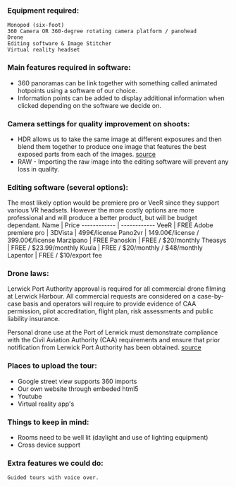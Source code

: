 
### Equipment required:
	Monopod (six-foot)
	360 Camera OR 360-degree rotating camera platform / panohead
	Drone
	Editing software & Image Stitcher
	Virtual reality headset

### Main features required in software:
- 360 panoramas can be link together with something called animated hotpoints using a software of our choice.
- Information points can be added to display additional information when clicked depending on the software we decide on.

### Camera settings for quality improvement on shoots:
- HDR allows us to take the same image at different exposures and then blend them together to produce one image that features the best exposed parts from each of the images. [source](https://www.picturecorrect.com/using-hdr-photography-for-panoramas-360-virtual-tours/)
- RAW - Importing the raw image into the editing software will prevent any loss in quality.

### Editing software (several options):
The most likely option would be premiere pro or VeeR since they support various VR headsets. However the more costly options are more professional and will produce a better product, but will be budget dependant.
 Name | Price
 ------------ | ------------
 VeeR | FREE
 Adobe premiere pro | 
 3DVista  | 499€/license
Pano2vr | 149.00€/license / 399.00€/license
Marzipano | FREE
Panoskin | FREE / $20/monthly
Theasys  | FREE / $23.99/monthly
Kuula | FREE / $20/monthly / $48/monthly
Lapentor | FREE / $10/export fee


### Drone laws:
Lerwick Port Authority approval is required for all commercial drone filming at Lerwick Harbour. All commercial requests are considered on a case-by-case basis and operators will require to provide evidence of CAA permission, pilot accreditation, flight plan, risk assessments and public liability insurance.

Personal drone use at the Port of Lerwick must demonstrate compliance with the Civil Aviation Authority (CAA) requirements and ensure that prior notification from Lerwick Port Authority has been obtained. [source](https://www.lerwick-harbour.co.uk/operations/guidance)

### Places to upload the tour:
- Google street view supports 360 imports
- Our own website through embeded html5
- Youtube
- Virtual reality app's

### Things to keep in mind:
- Rooms need to be well lit (daylight and use of lighting equipment)
- Cross device support

### Extra features we could do:
```
Guided tours with voice over.
```